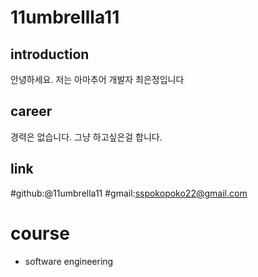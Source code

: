 # 11umbrellla11

## introduction

안녕하세요. 저는 아마추어 개발자 최은정입니다

## career

경력은 없습니다. 그냥 하고싶은걸 합니다.

## link
#github:@11umbrella11
#gmail:sspokopoko22@gmail.com

# course
- software engineering
